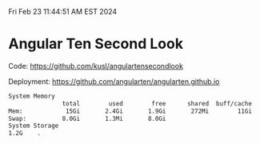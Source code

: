 Fri Feb 23 11:44:51 AM EST 2024

# Angular Ten Second Look

Code: https://github.com/kusl/angulartensecondlook

Deployment: https://github.com/angularten/angularten.github.io

```bash
System Memory
               total        used        free      shared  buff/cache   available
Mem:            15Gi       2.4Gi       1.9Gi       272Mi        11Gi        12Gi
Swap:          8.0Gi       1.3Mi       8.0Gi
System Storage
1.2G	.
```
